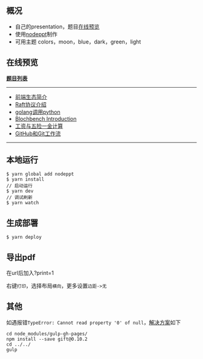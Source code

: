 ## 概况

- 自己的presentation，题目[在线预览](https://github.com/guanpengchn/presentation/tree/master#%E5%9C%A8%E7%BA%BF%E9%A2%84%E8%A7%88)
- 使用[nodeppt](https://github.com/ksky521/nodeppt)制作
- 可用主题 colors，moon，blue，dark，green，light

## 在线预览

**[题目列表](https://guanpengchn.github.io/presentation/)**

***

- [前端生态简介](https://guanpengchn.github.io/presentation/frontend-intro.html)
- [Raft协议介绍](https://guanpengchn.github.io/presentation/Raft.html)
- [golang调用python](https://guanpengchn.github.io/presentation/golang-python.html)
- [Blochbench Introduction](https://guanpengchn.github.io/presentation/Blockbench.html)
- [工资与五险一金计算](https://guanpengchn.github.io/presentation/Salary-calc.html)
- [GitHub和Git工作流](https://guanpengchn.github.io/presentation/Git-flow.html)

***

## 本地运行

```
$ yarn global add nodeppt
$ yarn install
// 启动运行
$ yarn dev
// 调试刷新
$ yarn watch
```

## 生成部署

```
$ yarn deploy
```

## 导出pdf

在url后加入?print=1

右键`打印`，选择布局`横向`，更多设置`边距->无`

## 其他

如遇报错`TypeError: Cannot read property '0' of null`，[解决方案](https://github.com/shinnn/gulp-gh-pages/issues/116#issuecomment-342982109)如下

```
cd node_modules/gulp-gh-pages/
npm install --save gift@0.10.2
cd ../../
gulp
```
